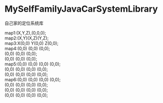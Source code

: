 # MySelfFamilyJavaCarSystemLibrary
自己家的定位系统库

map1:(X,Y,Z),(0,0,0);                    </br>
map2:(X,Y)(X,Z)(Y,Z);                    </br>
map3:X(0,0) Y(0,0) Z(0,0);               </br>
map4:(0,0) (0,0) (0,0);                  </br>
     (0,0) (0,0) (0,0);                  </br>
     (0,0) (0,0) (0,0);                  </br>
map5:(0,0) (0,0) (0,0) (0,0);            </br>
     (0,0) (0,0) (0,0) (0,0);            </br>
     (0,0) (0,0) (0,0) (0,0);            </br>
map6:(0,0) (0,0) (0,0) (0,0);            </br>
     (0,0) (0,0) (0,0) (0,0);            </br>
     (0,0) (0,0) (0,0) (0,0);            </br>
     (0,0) (0,0) (0,0) (0,0);            </br>
